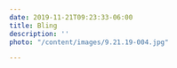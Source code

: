 ```yaml
---
date: 2019-11-21T09:23:33-06:00
title: Bling
description: ''
photo: "/content/images/9.21.19-004.jpg"

---
```

